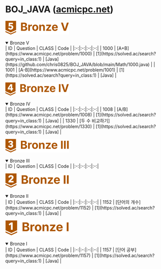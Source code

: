 BOJ_JAVA ([acmicpc.net](https://www.acmicpc.net))  
============================
![LEVEL](https://github.com/chris0825/BOJ_JAVA/blob/main/images/Bronze%20V.PNG)
<details open> <summary> Bronze V </summary>
| ID | Question | CLASS | Code |
|:-:|:-:|:-:|:-:|
| 1000 | [A+B](https://www.acmicpc.net/problem/1000) | [1](https://solved.ac/search?query=in_class:1) | [Java](https://github.com/chris0825/BOJ_JAVA/blob/main/Math/1000.java) |
| 1001 | [A-B](https://www.acmicpc.net/problem/1001) | [1](https://solved.ac/search?query=in_class:1) | [Java] |

</details>

![LEVEL](https://github.com/chris0825/BOJ_JAVA/blob/main/images/Bronze%20IV.PNG)
<details open> <summary> Bronze IV </summary>
| ID | Question | CLASS | Code |
|:-:|:-:|:-:|:-:|
| 1008 | [A/B](https://www.acmicpc.net/problem/1008) | [1](https://solved.ac/search?query=in_class:1) | [Java] |
| 1330 | [두 수 비교하기](https://www.acmicpc.net/problem/1330) | [1](https://solved.ac/search?query=in_class:1) | [Java] |

</details>


![LEVEL](https://github.com/chris0825/BOJ_JAVA/blob/main/images/Bronze%20III.PNG)
<details open> <summary> Bronze III </summary>
| ID | Question | CLASS | Code |
|:-:|:-:|:-:|:-:|

</details>

![LEVEL](https://github.com/chris0825/BOJ_JAVA/blob/main/images/Bronze%20II.PNG)
<details open> <summary> Bronze II </summary>
| ID | Question | CLASS | Code |
|:-:|:-:|:-:|:-:|
| 1152 | [단어의 개수](https://www.acmicpc.net/problem/1152) | [1](https://solved.ac/search?query=in_class:1) | [Java] |

</details>


![LEVEL](https://github.com/chris0825/BOJ_JAVA/blob/main/images/Bronze%20I.PNG)
<details open> <summary> Bronze I </summary>
| ID | Question | CLASS | Code |
|:-:|:-:|:-:|:-:|
| 1157 | [단어 공부](https://www.acmicpc.net/problem/1157) | [1](https://solved.ac/search?query=in_class:1) | [Java] |

</details>
